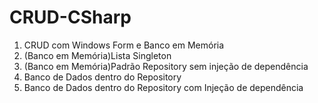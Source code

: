 # CRUD-CSharp

1. CRUD com Windows Form e Banco em Memória
2. (Banco em Memória)Lista Singleton
3. (Banco em Memória)Padrão Repository sem injeção de dependência
4. Banco de Dados dentro do Repository
5. Banco de Dados dentro do Repository com Injeção de dependência
